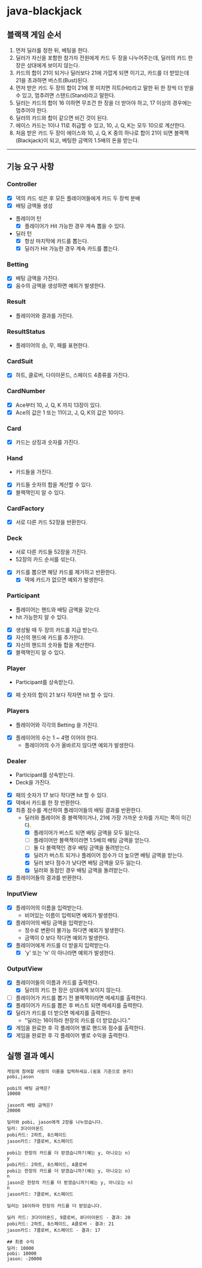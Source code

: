 # java-blackjack

## 블랙잭 게임 순서

1. 먼저 딜러를 정한 뒤, 베팅을 한다.
2. 딜러가 자신을 포함한 참가자 전원에게 카드 두 장을 나누어주는데, 딜러의 카드 한 장은 상대에게 보이지 않는다.
3. 카드의 합이 21이 되거나 딜러보다 21에 가깝게 되면 이기고, 카드를 더 받았는데 21을 초과하면 버스트(Bust)된다.
4. 먼저 받은 카드 두 장의 합이 21에 못 미치면 히트(Hit)라고 말한 뒤 한 장씩 더 받을 수 있고, 멈추려면 스탠드(Stand)라고 말한다.
5. 딜러는 카드의 합이 16 이하면 무조건 한 장을 더 받아야 하고, 17 이상의 경우에는 멈추어야 한다.
6. 딜러의 카드와 합이 같으면 비긴 것이 된다.
7. 에이스 카드는 1이나 11로 취급할 수 있고, 10, J, Q, K는 모두 10으로 계산한다.
8. 처음 받은 카드 두 장이 에이스와 10, J, Q, K 중의 하나로 합이 21이 되면 블랙잭(Blackjack)이 되고, 베팅한 금액의 1.5배의 돈을 받는다.

---

## 기능 요구 사항

### Controller

- [x] 덱의 카드 섞은 후 모든 플레이어들에게 카드 두 장씩 분배
- [x] 배팅 금액들 생성

- 플레이어 턴
    - [x] 플레이어가 Hit 가능한 경우 계속 뽑을 수 있다.

- 딜러 턴
    - [x] 항상 마지막에 카드를 뽑는다.
    - [x] 딜러가 Hit 가능한 경우 계속 카드를 뽑는다.

### Betting

- [x] 배팅 금액을 가진다.
- [x] 음수의 금액을 생성하면 예외가 발생한다.

### Result

- 플레이어와 결과를 가진다.

### ResultStatus

- 플레이어의 승, 무, 패를 표현한다.

### CardSuit

- [x] 하트, 클로버, 다이아몬드, 스페이드 4종류를 가진다.

### CardNumber

- [x] Ace부터 10, J, Q, K 까지 13장이 있다.
- [x] Ace의 값은 1 또는 11이고, J, Q, K의 값은 10이다.

### Card

- [x] 카드는 상징과 숫자를 가진다.

### Hand

- 카드들을 가진다.
- [x] 카드들 숫자의 합을 계산할 수 있다.
- [x] 블랙잭인지 알 수 있다.

### CardFactory

- [x] 서로 다른 카드 52장을 반환한다.

### Deck

- 서로 다른 카드들 52장을 가진다.
- 52장의 카드 순서를 섞는다.
- [x] 카드를 뽑으면 해당 카드를 제거하고 반환한다.
    - [x] 덱에 카드가 없으면 예외가 발생한다.

### Participant

- 플레이어는 핸드와 배팅 금액을 갖는다.
- hit 가능한지 알 수 있다.
- [x] 생성될 때 두 장의 카드를 지급 받는다.
- [x] 자신의 핸드에 카드를 추가한다.
- [x] 자신의 핸드의 숫자들 합을 계산한다.
- [x] 블랙잭인지 알 수 있다.

### Player

- Participant를 상속받는다.
- [x] 패 숫자의 합이 21 보다 작자면 hit 할 수 있다.

### Players

- 플레이어와 각각의 Betting 을 가진다.
- [x] 플레이어의 수는 1 ~ 4명 이어야 한다.
    - 플레이어의 수가 올바르지 않다면 예외가 발생한다.

### Dealer

- Participant를 상속받는다.
- Deck을 가진다.
- [x] 패의 숫자가 17 보다 작다면 hit 할 수 있다.
- [x] 덱에서 카드를 한 장 반환한다.
- [x] 최종 점수를 계산하여 플레이어들의 배팅 결과를 반환한다.
    - 딜러와 플레이어 중 블랙잭이거나, 21에 가장 가까운 숫자를 가지는 쪽이 이긴다.
        - [x] 플레이어가 버스트 되면 배팅 금액을 모두 잃는다.
        - [ ] 플레이어만 블랙잭이라면 1.5배의 배팅 금액을 얻는다.
        - [ ] 둘 다 블랙잭인 경우 배팅 금액을 돌려받는다.
        - [x] 딜러가 버스트 되거나 플레이어 점수가 더 높으면 배팅 금액을 받는다.
        - [x] 딜러 보다 점수가 낮다면 배팅 금액을 모두 잃는다.
        - [x] 딜러와 동점인 경우 배팅 금액을 돌려받는다.
- [x] 플레이어들의 결과를 반환한다.

### InputView

- [x] 플레이어의 이름을 입력받는다.
    - 비어있는 이름이 입력되면 예외가 발생한다.
- [x] 플레이어의 배팅 금액을 입력받는다.
    - 정수로 변환이 불가능 하다면 예외가 발생한다.
    - 금액이 0 보다 작다면 예외가 발생한다.
- [x] 플레이어에게 카드를 더 받을지 입력받는다.
    - [x] 'y' 또는 'n' 이 아니라면 예외가 발생한다.

### OutputView

- [x] 플레이어들의 이름과 카드를 출력한다.
    - [x] 딜러의 카드 한 장은 상대에게 보이지 않는다.
- [ ] 플레이어가 카드를 뽑기 전 블랙잭이라면 메세지를 출력한다.
- [x] 플레이어가 카드를 뽑은 후 버스트 되면 메세지를 출력한다.
- [x] 딜러가 카드를 더 받으면 메세지를 출력한다.
    - "딜러는 16이하라 한장의 카드를 더 받았습니다."
- [x] 게임을 완료한 후 각 플레이어 별로 핸드와 점수를 출력한다.
- [x] 게임을 완료한 후 각 플레이어 별로 수익을 출력한다.

## 실행 결과 예시

```text
게임에 참여할 사람의 이름을 입력하세요.(쉼표 기준으로 분리)
pobi,jason

pobi의 배팅 금액은?
10000

jason의 배팅 금액은?
20000

딜러와 pobi, jason에게 2장을 나누었습니다.
딜러: 3다이아몬드
pobi카드: 2하트, 8스페이드
jason카드: 7클로버, K스페이드

pobi는 한장의 카드를 더 받겠습니까?(예는 y, 아니오는 n)
y
pobi카드: 2하트, 8스페이드, A클로버
pobi는 한장의 카드를 더 받겠습니까?(예는 y, 아니오는 n)
n
jason은 한장의 카드를 더 받겠습니까?(예는 y, 아니오는 n)
n
jason카드: 7클로버, K스페이드

딜러는 16이하라 한장의 카드를 더 받았습니다.

딜러 카드: 3다이아몬드, 9클로버, 8다이아몬드 - 결과: 20
pobi카드: 2하트, 8스페이드, A클로버 - 결과: 21
jason카드: 7클로버, K스페이드 - 결과: 17

## 최종 수익
딜러: 10000
pobi: 10000 
jason: -20000
```


